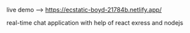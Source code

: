 live demo --> https://ecstatic-boyd-21784b.netlify.app/

real-time chat application with help of react exress and nodejs
